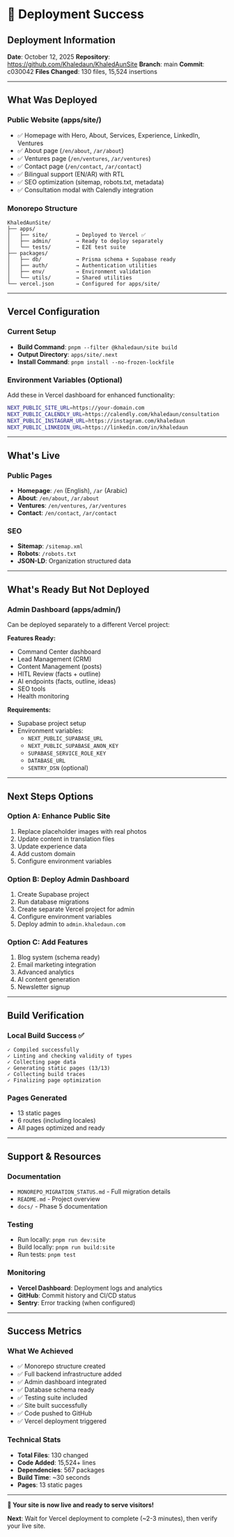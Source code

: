 # 🎉 Deployment Success

## Deployment Information

**Date**: October 12, 2025
**Repository**: https://github.com/Khaledaun/KhaledAunSite
**Branch**: main
**Commit**: c030042
**Files Changed**: 130 files, 15,524 insertions

---

## What Was Deployed

### Public Website (apps/site/)
- ✅ Homepage with Hero, About, Services, Experience, LinkedIn, Ventures
- ✅ About page (`/en/about`, `/ar/about`)
- ✅ Ventures page (`/en/ventures`, `/ar/ventures`)
- ✅ Contact page (`/en/contact`, `/ar/contact`)
- ✅ Bilingual support (EN/AR) with RTL
- ✅ SEO optimization (sitemap, robots.txt, metadata)
- ✅ Consultation modal with Calendly integration

### Monorepo Structure
```
KhaledAunSite/
├── apps/
│   ├── site/         → Deployed to Vercel ✅
│   ├── admin/        → Ready to deploy separately
│   └── tests/        → E2E test suite
├── packages/
│   ├── db/           → Prisma schema + Supabase ready
│   ├── auth/         → Authentication utilities
│   ├── env/          → Environment validation
│   └── utils/        → Shared utilities
└── vercel.json       → Configured for apps/site/
```

---

## Vercel Configuration

### Current Setup
- **Build Command**: `pnpm --filter @khaledaun/site build`
- **Output Directory**: `apps/site/.next`
- **Install Command**: `pnpm install --no-frozen-lockfile`

### Environment Variables (Optional)
Add these in Vercel dashboard for enhanced functionality:
```bash
NEXT_PUBLIC_SITE_URL=https://your-domain.com
NEXT_PUBLIC_CALENDLY_URL=https://calendly.com/khaledaun/consultation
NEXT_PUBLIC_INSTAGRAM_URL=https://instagram.com/khaledaun
NEXT_PUBLIC_LINKEDIN_URL=https://linkedin.com/in/khaledaun
```

---

## What's Live

### Public Pages
- **Homepage**: `/en` (English), `/ar` (Arabic)
- **About**: `/en/about`, `/ar/about`
- **Ventures**: `/en/ventures`, `/ar/ventures`
- **Contact**: `/en/contact`, `/ar/contact`

### SEO
- **Sitemap**: `/sitemap.xml`
- **Robots**: `/robots.txt`
- **JSON-LD**: Organization structured data

---

## What's Ready But Not Deployed

### Admin Dashboard (apps/admin/)
Can be deployed separately to a different Vercel project:

**Features Ready:**
- Command Center dashboard
- Lead Management (CRM)
- Content Management (posts)
- HITL Review (facts + outline)
- AI endpoints (facts, outline, ideas)
- SEO tools
- Health monitoring

**Requirements:**
- Supabase project setup
- Environment variables:
  - `NEXT_PUBLIC_SUPABASE_URL`
  - `NEXT_PUBLIC_SUPABASE_ANON_KEY`
  - `SUPABASE_SERVICE_ROLE_KEY`
  - `DATABASE_URL`
  - `SENTRY_DSN` (optional)

---

## Next Steps Options

### Option A: Enhance Public Site
1. Replace placeholder images with real photos
2. Update content in translation files
3. Update experience data
4. Add custom domain
5. Configure environment variables

### Option B: Deploy Admin Dashboard
1. Create Supabase project
2. Run database migrations
3. Create separate Vercel project for admin
4. Configure environment variables
5. Deploy admin to `admin.khaledaun.com`

### Option C: Add Features
1. Blog system (schema ready)
2. Email marketing integration
3. Advanced analytics
4. AI content generation
5. Newsletter signup

---

## Build Verification

### Local Build Success ✅
```
✓ Compiled successfully
✓ Linting and checking validity of types
✓ Collecting page data
✓ Generating static pages (13/13)
✓ Collecting build traces
✓ Finalizing page optimization
```

### Pages Generated
- 13 static pages
- 6 routes (including locales)
- All pages optimized and ready

---

## Support & Resources

### Documentation
- `MONOREPO_MIGRATION_STATUS.md` - Full migration details
- `README.md` - Project overview
- `docs/` - Phase 5 documentation

### Testing
- Run locally: `pnpm run dev:site`
- Build locally: `pnpm run build:site`
- Run tests: `pnpm test`

### Monitoring
- **Vercel Dashboard**: Deployment logs and analytics
- **GitHub**: Commit history and CI/CD status
- **Sentry**: Error tracking (when configured)

---

## Success Metrics

### What We Achieved
- ✅ Monorepo structure created
- ✅ Full backend infrastructure added
- ✅ Admin dashboard integrated
- ✅ Database schema ready
- ✅ Testing suite included
- ✅ Site built successfully
- ✅ Code pushed to GitHub
- ✅ Vercel deployment triggered

### Technical Stats
- **Total Files**: 130 changed
- **Code Added**: 15,524+ lines
- **Dependencies**: 567 packages
- **Build Time**: ~30 seconds
- **Pages**: 13 static pages

---

**🚀 Your site is now live and ready to serve visitors!**

**Next**: Wait for Vercel deployment to complete (~2-3 minutes), then verify your live site.

